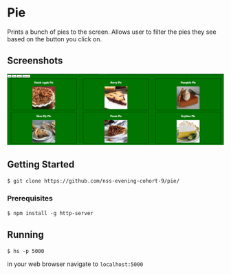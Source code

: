 # Pie
Prints a bunch of pies to the screen.  Allows user to filter the pies they see based on the button you click on.

## Screenshots
![image of pies](https://raw.githubusercontent.com/nss-evening-cohort-9/pie/master/screenshots/screenshot.png)

## Getting Started
```
$ git clone https://github.com/nss-evening-cohort-9/pie/
```
### Prerequisites
```
$ npm install -g http-server
```
## Running
```
$ hs -p 5000
```

in your web browser navigate to `localhost:5000`
